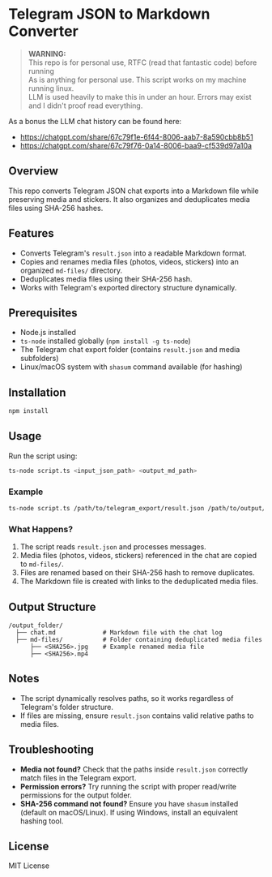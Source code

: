 # Telegram JSON to Markdown Converter

> **WARNING:**  
> This repo is for personal use, RTFC (read that fantastic code) before running  
> As is anything for personal use. This script works on my machine running linux.  
> LLM is used heavily to make this in under an hour. Errors may exist and I didn't proof read everything.

As a bonus the LLM chat history can be found here:
- https://chatgpt.com/share/67c79f1e-6f44-8006-aab7-8a590cbb8b51
- https://chatgpt.com/share/67c79f76-0a14-8006-baa9-cf539d97a10a

## Overview
This repo converts Telegram JSON chat exports into a Markdown file while preserving media and stickers. It also organizes and deduplicates media files using SHA-256 hashes.

## Features
- Converts Telegram's `result.json` into a readable Markdown format.
- Copies and renames media files (photos, videos, stickers) into an organized `md-files/` directory.
- Deduplicates media files using their SHA-256 hash.
- Works with Telegram's exported directory structure dynamically.

## Prerequisites
- Node.js installed
- `ts-node` installed globally (`npm install -g ts-node`)
- The Telegram chat export folder (contains `result.json` and media subfolders)
- Linux/macOS system with `shasum` command available (for hashing)

## Installation
```sh
npm install
```

## Usage
Run the script using:
```sh
ts-node script.ts <input_json_path> <output_md_path>
```

### Example
```sh
ts-node script.ts /path/to/telegram_export/result.json /path/to/output/chat.md
```

### What Happens?
1. The script reads `result.json` and processes messages.
2. Media files (photos, videos, stickers) referenced in the chat are copied to `md-files/`.
3. Files are renamed based on their SHA-256 hash to remove duplicates.
4. The Markdown file is created with links to the deduplicated media files.

## Output Structure
```
/output_folder/
  ├── chat.md             # Markdown file with the chat log
  ├── md-files/           # Folder containing deduplicated media files
      ├── <SHA256>.jpg    # Example renamed media file
      ├── <SHA256>.mp4
```

## Notes
- The script dynamically resolves paths, so it works regardless of Telegram's folder structure.
- If files are missing, ensure `result.json` contains valid relative paths to media files.

## Troubleshooting
- **Media not found?** Check that the paths inside `result.json` correctly match files in the Telegram export.
- **Permission errors?** Try running the script with proper read/write permissions for the output folder.
- **SHA-256 command not found?** Ensure you have `shasum` installed (default on macOS/Linux). If using Windows, install an equivalent hashing tool.

## License
MIT License

